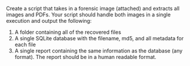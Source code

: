 Create a script that takes in a forensic image (attached) and extracts all images and PDFs. Your script should handle both images in a single execution and output the following:

1. A folder containing all of the recovered files 
2. A single SQLite database with the filename, md5, and all metadata for each file 
3. A single report containing the same information as the database (any format). The report should be in a human readable format.
